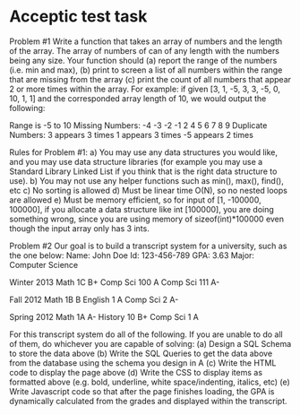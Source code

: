 # Acceptic test task
Problem #1 Write a function that takes an array of numbers and the length of the array. The array of numbers of can of any length with the numbers being any size. Your function should (a) report the range of the numbers (i.e. min and max), (b) print to screen a list of all numbers within the range that are missing from the array (c) print the count of all numbers that appear 2 or more times within the array.
For example: if given [3, 1, -5, 3, 3, -5, 0, 10, 1, 1] and the corresponded array length of 10, we would output the following:

Range is -5 to 10
Missing Numbers:
-4
-3
-2
-1
2
4
5
6
7
8
9
Duplicate Numbers:
3 appears 3 times
1 appears 3 times
-5 appears 2 times

Rules for Problem #1:
a) You may use any data structures you would like, and you may use data structure libraries (for example you may use a Standard Library Linked List if you think that is the right data structure to use).
b) You may not use any helper functions such as min(), max(), find(), etc
c) No sorting is allowed
d) Must be linear time O(N), so no nested loops are allowed
e) Must be memory efficient, so for input of [1, -100000, 100000], if you allocate a data structure like int [100000], you are doing something wrong, since you are using memory  of sizeof(int)*100000 even though the input array only has 3 ints.

Problem #2 Our goal is to build a transcript system for a university, such as the one below:
Name: John Doe
Id: 123-456-789
GPA: 3.63
Major: Computer Science

Winter 2013
Math 1C	B+
Comp Sci 100	A
Comp Sci 111	A-

Fall 2012
Math 1B	B
English 1	A
Comp Sci 2	A-

Spring 2012
Math 1A	A-
History 10	B+
Comp Sci 1	A

For this transcript system do all of the following. If you are unable to do all of them, do whichever you are capable of solving:
(a) Design a SQL Schema to store the data above
(b) Write the SQL Queries to get the data above from the database using the schema you design in A
(c) Write the HTML code to display the page above
(d) Write the CSS to display items as formatted above (e.g. bold, underline, white space/indenting, italics, etc)
(e) Write Javascript code so that after the page finishes loading, the GPA is dynamically calculated from the grades and displayed within the transcript.
